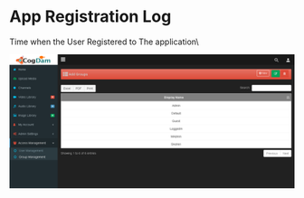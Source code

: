 # App Registration Log

Time when the User Registered to The application\

![](../../.gitbook/assets/image%20%28113%29.png)

